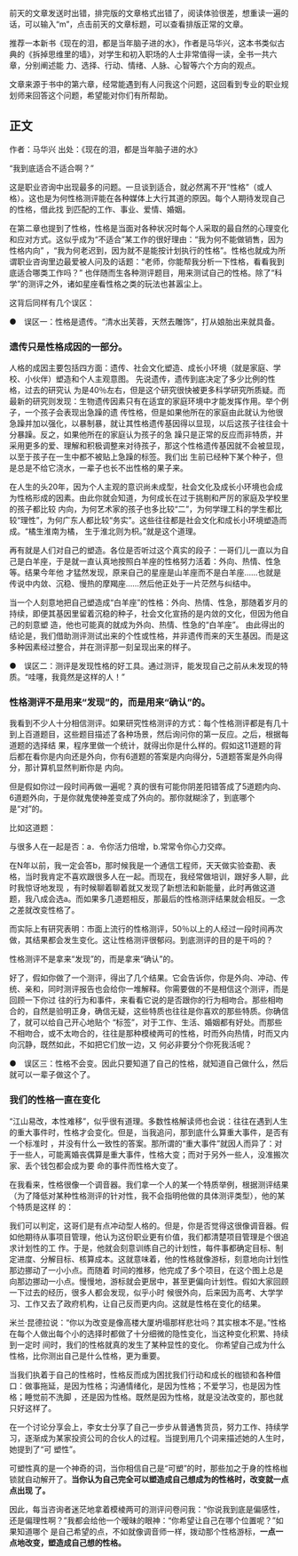   

前天的文章发送时出错，排完版的文章格式出错了，阅读体验很差，想重读一遍的话，可以输入“m”，点击前天的文章标题，可以查看排版正常的文章。

推荐一本新书《现在的泪，都是当年脑子进的水》，作者是马华兴，这本书类似古典的《拆掉思维里的墙》，对学生和初入职场的人士非常值得一读，全书一共六章，分别阐述能
力、选择、行动、情绪、人脉、心智等六个方向的观点。

文章来源于书中的第六章，经常能遇到有人问我这个问题，这回看到专业的职业规划师来回答这个问题，希望能对你们有所帮助。

## 正文

作者：马华兴 出处：《现在的泪，都是当年脑子进的水》

“我到底适合不适合啊？”

这是职业咨询中出现最多的问题。一旦谈到适合，就必然离不开“性格”（或人格）。这也是为何性格测评能在各种媒体上大行其道的原因。每个人期待发现自己的性格，借此找
到匹配的工作、事业、爱情、婚姻。

在第二章也提到了性格，性格是当面对各种状况时每个人采取的最自然的心理变化和应对方式。这似乎成为“不适合”某工作的很好理由：“我为何不能做销售，因为性格内向”
，“我为何老迟到，因为就不是能按计划执行的性格”。性格也就成为所谓职业咨询里边最爱被人问及的话题：“老师，你能帮我分析一下性格，看看我到底适合哪类工作吗？”
也伴随而生各种测评题目，用来测试自己的性格。除了“科学”的测评之外，诸如星座看性格之类的玩法也甚嚣尘上。

这背后同样有几个误区：

●　误区一：性格是遗传。“清水出芙蓉，天然去雕饰”，打从娘胎出来就具备。

### 遗传只是性格成因的一部分。

人格的成因主要包括四方面：遗传、社会文化塑造、成长小环境（就是家庭、学校、小伙伴）塑造和个人主观意图。 先说遗传，遗传到底决定了多少比例的性格，过去的研究认
为是40％左右，但是这个研究很快被更多科学研究所质疑。而最新的研究则发现：生物遗传因素只有在适宜的家庭环境中才能发挥作用。举个例子，一个孩子会表现出急躁的遗
传性格，但是如果他所在的家庭由此就认为他很急躁并加以强化，以暴制暴，就让其性格遗传基因得以显现，以后这孩子往往会十分暴躁。反之，如果他所在的家庭认为孩子的急
躁只是正常的反应而非特质，并采用更多的爱、理解和积极调整来对待孩子，那这个性格遗传基因就不会被显现，以至于孩子在一生中都不被贴上急躁的标签。我们出
生前已经种下某个种子，但是总是不给它浇水，一辈子也长不出性格的果子来。

在人生的头20年，因为个人主观的意识尚未成型，社会文化及成长小环境也会成为性格形成的因素。由此你就会知道，为何成长在过于挑剔和严厉的家庭及学校里的孩子都比较
内向，为何艺术家的孩子也多比较“二”，为何学理工科的学生都比较“理性”，为何广东人都比较“务实”。这些往往都是社会文化和成长小环境塑造而成。“橘生淮南为橘，
生于淮北则为枳。”就是这个道理。

再有就是人们对自己的塑造。各位是否听过这个真实的段子：一哥们儿一直以为自己是白羊座，于是就一直认真地按照白羊座的性格努力活着：外向、热情、性急等。结果今年他
才猛然发现，原来自己的星座是山羊座而不是白羊座……也就是传说中内敛、沉稳、慢热的摩羯座……然后他正处于一片茫然与纠结中。

当一个人刻意地把自己塑造成“白羊座”的性格：外向、热情、性急，那随着岁月的持续，即便其基因里留着沉稳的种子，社会文化宣扬的是内敛的文化，但因为他自己的刻意塑
造，他也可能真的就成为外向、热情、性急的“白羊座”。
由此得出的结论是，我们借助测评测试出来的个性或性格，并非遗传而来的天生基因。而是这多种因素经过整合，并在测评那一刻呈现出来的样子。

●　误区二：测评是发现性格的好工具。通过测评，能发现自己之前从未发现的特质。“哇噻，我竟然是这样的人！”

### 性格测评不是用来“发现”的，而是用来“确认”的。

我看到不少人十分相信测评。如果研究性格测评的方式：每个性格测评都是有几十到上百道题目，这些题目描述了各种场景，然后询问你的第一反应。之后，根据每道题的选择结
果，程序里做一个统计，就得出你是什么样的。假如这11道题的背后都在看你是内向还是外向，你有6道题的答案是内向得分，5道题答案是外向得分，那计算机显然判断你是
内向。

但是假如你过一段时间再做一遍呢？真的很有可能你阴差阳错答成了5道题内向、6道题外向，于是你就鬼使神差变成了外向的。那你就糊涂了，到底哪个是“对”的。

比如这道题：

与很多人在一起是否：a．令你活力倍增，b.常常令你心力交瘁。

在N年以前，我一定会答b，那时候我是一个通信工程师，天天做实验查勘、表格，当时我肯定不喜欢跟很多人在一起。而现在，我经常做培训，跟好多人聊，此时我惊讶地发现
，有时候聊着聊着就又发现了新想法和新能量，此时再做这道题，我八成会选a。而如果多几道题相反，那最后的性格测评结果就会相反。一念之差就改变性格了。

而实际上有研究表明：市面上流行的性格测评，50％以上的人经过一段时间再次做，其结果都会发生变化。这让性格测评很郁闷。到底测评的目的是干吗的？

性格测评不是拿来“发现”的，而是拿来“确认”的。

好了，假如你做了一个测评，得出了几个结果。它会告诉你，你是外向、冲动、传统、亲和，同时测评报告也会给你一堆解释。你需要做的不是相信这个测评，而是回顾一下你过
往的行为和事件，来看看它说的是否跟你的行为相吻合。那些相吻合的，自然是验明正身，确信无疑，这些特质也往往是你喜欢的那些特质。你确信了，就可以给自己开心地贴个
“标签”，对于工作、生活、婚姻都有好处。而那些不相吻合，或不太吻合的，往往是那种模棱两可的性格，时而外向热情，时而又内向沉静，既然如此，不如把它们放一边，又
何必非要分个你死我活呢？

●　误区三：性格不会变。因此只要知道了自己的性格，就知道自己做什么，然后就可以一辈子做这个了。

### 我们的性格一直在变化

“江山易改，本性难移”，似乎很有道理。多数性格解读师也会说：往往在遇到人生的重大事件时，性格才会变化。但是，当我追问，那到底什么算重大事件，是否有一个标准时
，并没有什么一致性的答案。那所谓的“重大事件”就因人而异了：对于一些人，可能离婚丧偶算是重大事件，性格大变；而对于另外一些人，没准搬次家、丢个钱包都会成为要
命的事件而性格大变了。

在我看来，性格很像一个调音器。我们拿一个人的某一个特质举例，根据测评结果（为了降低对某种性格测评的针对性，我不会指明他做的具体测评类型），他的某个特质是这样
的：

我们可以判定，这哥们是有点冲动型人格的。但是，你是否觉得这很像调音器。假如他期待从事项目管理，他认为这份职业更有价值，我们都清楚项目管理是个很追求计划性的工
作。于是，他就会刻意训练自己的计划性，每件事都确定目标、制定进度、分解目标、核算成本。这就意味着，他的性格就像游标，刻意地向计划性那边挪动了一小小点。而随着
时间的推移，他完成了多个项目，在这个图上总是向那边挪动一小点。慢慢地，游标就会更居中，甚至更偏向计划性。假如大家回顾一下过去的经历，很多人都会发现，似乎小时
候很外向，后来因为高考、大学学习、工作又去了政府机构，让自己反而更内向。这就是性格在变化的结果。

米兰·昆德拉说：“你以为改变是像高楼大厦坍塌那样悲壮吗？其实根本不是。”性格在每个人做出每个小的选择时都做了十分细微的隐性变化，当这种变化积累、持续到一定时
间时，我们的性格就真的发生了某种显性的变化。 你希望自己成为什么性格，比你测出自己是什么性格，更为重要。

当我们执着于自己的性格时，性格反而成为困扰我们行动和成长的枷锁和各种借口：做事拖延，是因为性格；沟通情绪化，是因为性格；不爱学习，也是因为性格；睡觉前不洗脚
，还是因为性格。既然是因为性格，就是没法改变的，那也就只好这样了。

在一个讨论分享会上，李女士分享了自己一步步从普通售货员，努力工作、持续学习，逐渐成为某家投资公司的合伙人的过程。当提到用几个词来描述她的人生时，她提到了“可
塑性”。

可塑性真的是一个神奇的词，当你相信自己是“可塑”的时，那些加之于身的性格枷锁就自动解开了。**当你认为自己完全可以塑造成自己想成为的性格时，改变就一点点出现
了。**

  

因此，每当咨询者迷茫地拿着模棱两可的测评问卷问我：“你说我到底是偏感性，还是偏理性啊？”我都会给他一个暧昧的眼神：“你希望让自己在哪个位置呢？”如果知道哪个
是自己希望的点，不如就像调音师一样，拨动那个性格游标，**一点一点地改变，塑造成自己想的性格。**

